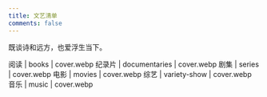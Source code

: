 ```yaml
---
title: 文艺清单
comments: false
---
```


<div class="text-center">既谈诗和远方，也爱浮生当下。</div>

阅读 | books | cover.webp
纪录片 | documentaries | cover.webp
剧集 | series | cover.webp
电影 | movies | cover.webp
综艺 | variety-show | cover.webp
音乐 | music | cover.webp
